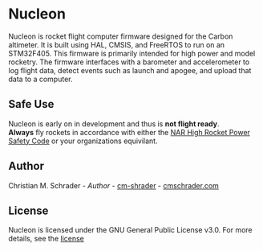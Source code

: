 # Nucleon
Nucleon is rocket flight computer firmware designed for the Carbon altimeter.  It is built using HAL, CMSIS, and FreeRTOS to run on an STM32F405.  This firmware is primarily intended for high power and model rocketry.  The firmware interfaces with a barometer and accelerometer to log flight data, detect events such as launch and apogee, and upload that data to a computer.

## Safe Use
Nucleon is early on in development and thus is **not flight ready**.  
**Always** fly rockets in accordance with either the [NAR High Rocket Power Safety Code](https://www.nar.org/safety-information/high-power-rocket-safety-code/) or your organizations equivilant.

## Author
Christian M. Schrader - *Author* - [cm-shrader](https://github.com/cm-schrader) - [cmschrader.com](https://cmschrader.com)

## License
Nucleon is licensed under the GNU General Public License v3.0.  For more details, see the [license](LICENSE)
